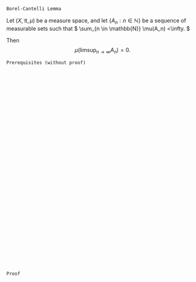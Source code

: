 ```
Borel-Cantelli Lemma
```
Let $(X, \mathfrak{A}, \mu)$ be a measure space,
and let $\{A_n: n \in \mathbb{N}\}$ be a sequence of measurable sets such that 
$
\sum_{n \in \mathbb{N}} \mu(A_n) <\infty.
$

Then
$$
\mu \Big(\limsup_{n \rightarrow \infty} A_n \Big)=0.
$$

```
Prerequisites (without proof)
```

<br>
<br>
<br>
<br>
<br>
<br>
<br>
<br>
<br>
<br>
<br>
<br>
<br>
<br>
<br>
<br>
<br>
<br>
<br>
<br>
<br>
<br>
<br>
<br>
<br>
<br>
<br>
<br>
<br>
<br>


```
Proof
```
